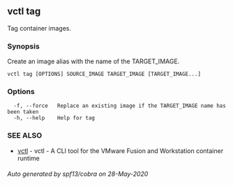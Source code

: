 ## vctl tag

Tag container images.

### Synopsis

Create an image alias with the name of the TARGET_IMAGE.

```
vctl tag [OPTIONS] SOURCE_IMAGE TARGET_IMAGE [TARGET_IMAGE...]
```

### Options

```
  -f, --force   Replace an existing image if the TARGET_IMAGE name has been taken
  -h, --help    Help for tag
```

### SEE ALSO

* [vctl](vctl.md)	 - vctl - A CLI tool for the VMware Fusion and Workstation container runtime

###### Auto generated by spf13/cobra on 28-May-2020
